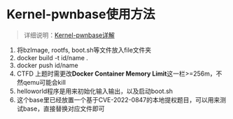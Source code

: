 # Kernel-pwnbase使用方法
> 详细说明：[Kernel-pwnbase详解](https://loora1n.github.io/2022/10/17/NewStarCTF%20Week4%20PWN%20WP/)
1. 将bzImage, rootfs, boot.sh等文件放入file文件夹
2. docker build -t id/name .
3. docker push id/name
4. CTFD 上题时需更改**Docker Container Memory Limit**这一栏>=256m，不然qemu可能会kill
5. helloworld程序是用来初始化输入输出，以及启动boot.sh
6. 这个base里已经放置一个基于CVE-2022-0847的本地提权题目，可以用来测试base，直接替换对应文件即可
